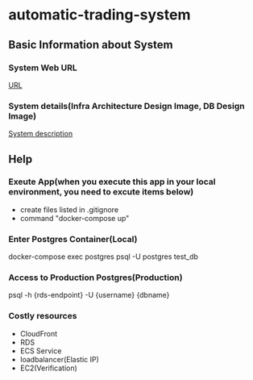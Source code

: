 # automatic-trading-system

## Basic Information about System

### System Web URL
[URL](https://serpedious.link/)

### System details(Infra Architecture Design Image, DB Design Image)
[System description](https://checker-crime-252.notion.site/Automatic-Trading-System-eec52c8300a6425c814c8a148ef5206e)


## Help

### Exeute App(when you execute this app in your local environment, you need to excute items below)
- create files listed in .gitignore
- command "docker-compose up"

### Enter Postgres Container(Local)
docker-compose exec postgres psql -U postgres test_db

### Access to Production Postgres(Production)
psql -h {rds-endpoint} -U {username} {dbname}

### Costly resources
- CloudFront
- RDS
- ECS Service
- loadbalancer(Elastic IP)
- EC2(Verification)


